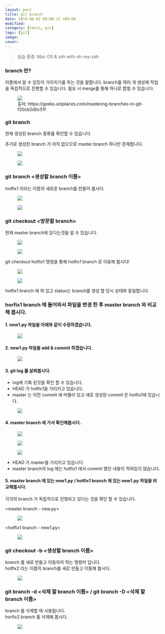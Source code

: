 ```yaml
---
layout: post
title: git branch
date: 2019-06-02 00:00:12 +09:00
modified: 
category: [tools, git]
tags: [git]
image: 
cover: 
---
```


>실습 환경: Mac OS & zsh with oh-my-zsh

### branch 란?<br>

이름에서 알 수 있듯이 가지치기를 하는 것을 말합니다.
branch를 여러 개 생성해 작업을 독립적으로 진행할 수 있습니다. 
필요 시 merge를 통해 하나로 합칠 수 있습니다.

<figure>
<img src="https://raw.githubusercontent.com/krispediadot/krispediadot.github.io/master/_posts/blog/git/2019-06-02-git-branch/git_branch_1.png">
<figcaption>출처: https://geeks.uniplaces.com/mastering-branches-in-git-f20cb2d0c51f</figcaption>
</figure>

### git branch
현재 생성된 branch 종류를 확인할 수 있습니다.<br>

추가로 생성한 branch 가 아직 없으므로 master branch 하나만 존재합니다. <br>
<figure>
<img src="https://raw.githubusercontent.com/krispediadot/krispediadot.github.io/master/_posts/blog/git/2019-06-02-git-branch/git_branch_2.png">
</figure>

<figure>
<img src="https://raw.githubusercontent.com/krispediadot/krispediadot.github.io/master/_posts/blog/git/2019-06-02-git-branch/git_branch_3.png">
</figure>

### git branch <생성할 branch 이름> 
hotfix1 이라는 이름의 새로운 branch를 만들어 봅시다.

<figure>
<img src="https://raw.githubusercontent.com/krispediadot/krispediadot.github.io/master/_posts/blog/git/2019-06-02-git-branch/git_branch_4.png">
</figure>

<figure>
<img src="https://raw.githubusercontent.com/krispediadot/krispediadot.github.io/master/_posts/blog/git/2019-06-02-git-branch/git_branch_5.png">
</figure>

### git checkout <방문할 branch>
현재 master branch에 있다는것을 알 수 있습니다.

<figure>
<img src="https://raw.githubusercontent.com/krispediadot/krispediadot.github.io/master/_posts/blog/git/2019-06-02-git-branch/git_branch_6.png">
</figure>

<figure>
<img src="https://raw.githubusercontent.com/krispediadot/krispediadot.github.io/master/_posts/blog/git/2019-06-02-git-branch/git_branch_7.png">
</figure>

git checkout hotfix1 명령을 통해 hotfix1 branch 로 이동해 봅시다!

<figure>
<img src="https://raw.githubusercontent.com/krispediadot/krispediadot.github.io/master/_posts/blog/git/2019-06-02-git-branch/git_branch_8.png">
</figure>

<figure>
<img src="https://raw.githubusercontent.com/krispediadot/krispediadot.github.io/master/_posts/blog/git/2019-06-02-git-branch/git_branch_9.png">
</figure>

hotfix1 branch 에 와 있고 status는 branch를 생성 할 당시 상태와 동일합니다.

### horfix1 branch 에 들어와서 파일을 변경 한 후 master branch 와 비교해 봅시다.
#### 1. new1.py 파일을 아래와 같이 수정하겠습니다. 
<figure>
<img src="https://raw.githubusercontent.com/krispediadot/krispediadot.github.io/master/_posts/blog/git/2019-06-02-git-branch/git_branch_10.png">
</figure>

#### 2. new1.py 파일을 add & commit 하겠습니다.
<figure>
<img src="https://raw.githubusercontent.com/krispediadot/krispediadot.github.io/master/_posts/blog/git/2019-06-02-git-branch/git_branch_11.png">
</figure>

#### 3. git log 를 살펴봅시다.
- log에 기록 된것을 확인 할 수 있습니다. 
- HEAD 가 hotfix1을 가리키고 있습니다. 
- master 는 이전 commit 에 머물러 있고 새로 생성된 commit 은 hotfix1에 있습니다.
<figure>
<img src="https://raw.githubusercontent.com/krispediadot/krispediadot.github.io/master/_posts/blog/git/2019-06-02-git-branch/git_branch_12.png">
</figure>

#### 4. master branch 에 가서 확인해봅시다. 
<figure>
<img src="https://raw.githubusercontent.com/krispediadot/krispediadot.github.io/master/_posts/blog/git/2019-06-02-git-branch/git_branch_13.png">
</figure>

<figure>
<img src="https://raw.githubusercontent.com/krispediadot/krispediadot.github.io/master/_posts/blog/git/2019-06-02-git-branch/git_branch_14.png">
</figure>

<figure>
<img src="https://raw.githubusercontent.com/krispediadot/krispediadot.github.io/master/_posts/blog/git/2019-06-02-git-branch/git_branch_15.png">
</figure>

- HEAD 가 master를 가리키고 있습니다. 
- master branch의 log 에는 hotfix1 에서 commit 했던 내용이 적혀있지 않습니다. 

#### 5. master branch 에 있는 new1.py / hotfix1 branch 에 있는 new1.py 파일을 비교해봅시다.
각각의 branch 가 독립적으로 진행되고 있다는 것을 확인 할 수 있습니다.<br>

<master branch - new.py>
<figure>
<img src="https://raw.githubusercontent.com/krispediadot/krispediadot.github.io/master/_posts/blog/git/2019-06-02-git-branch/git_branch_16.png">
</figure>

<hotfix1 branch - new1.py>
<figure>
<img src="https://raw.githubusercontent.com/krispediadot/krispediadot.github.io/master/_posts/blog/git/2019-06-02-git-branch/git_branch_17.png">
</figure>

### git checkout -b <생성할 branch 이름>
branch 를 새로 만들고 이동까지 하는 명령어 입니다. <br>
hotfix2 라는 이름의 branch를 새로 만들고 이동해 봅시다. 
<figure>
<img src="https://raw.githubusercontent.com/krispediadot/krispediadot.github.io/master/_posts/blog/git/2019-06-02-git-branch/git_branch_18.png">
</figure>

### git branch -d <삭제 할 branch 이름> / git branch -D <삭제 할 branch 이름>
branch 를 삭제할 때 사용됩니다. <br>
horfix2 branch 를 삭제해 봅시다.
<figure>
<img src="https://raw.githubusercontent.com/krispediadot/krispediadot.github.io/master/_posts/blog/git/2019-06-02-git-branch/git_branch_19.png">
</figure>
